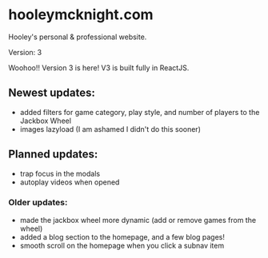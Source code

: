 # hooleymcknight.com
Hooley's personal &amp; professional website.

Version: 3

Woohoo!! Version 3 is here! V3 is built fully in ReactJS.

## Newest updates:
 - added filters for game category, play style, and number of players to the Jackbox Wheel
 - images lazyload (I am ashamed I didn't do this sooner)


## Planned updates:
 - trap focus in the modals
 - autoplay videos when opened

### Older updates:
 - made the jackbox wheel more dynamic (add or remove games from the wheel)
 - added a blog section to the homepage, and a few blog pages!
 - smooth scroll on the homepage when you click a subnav item